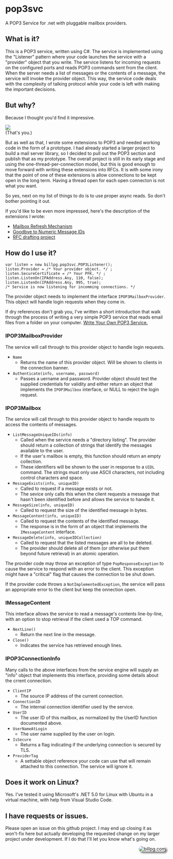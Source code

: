 # pop3svc
A POP3 Service for .net with pluggable mailbox providers.

## What is it?

This is a POP3 service, written using C#. The service is implemented using the "Listener" pattern where your code launches the service with a "provider" object that you write. The service listens for incoming requests on the configured ports and reads POP3 commands sent from the client. When the server needs a list of messages or the contents of a message, the service will invoke the provider object. This way, the service code deals with the complexity of talking protocol while your code is left with making the important decisions.

## But why?

Because I thought you'd find it impressive.

![](https://media.giphy.com/media/NInhSPmxCgaxq/giphy.gif)         
(That's you.)

But as well as that, I wrote some extensions to POP3 and needed working code in the form of a prototype. I had already started a larger project to build a mail server library, so I decided to pull out the POP3 section and publish that as my prototype. The overall project is still in its early stage and using the one-thread-per-connection model, but this is good enough to move forward with writing these extensions into RFCs. It is with some irony that the point of one of these extensions is allow connections to be kept open in the long term. Having a thread open for each open connecton is not what you want.

So yes, next on my list of things to do is to use proper async reads. So don't bother pointing it out.

If you'd like to be even more impressed, here's the description of the extensions I wrote:
- [Mailbox Refresh Mechanism][1]
- [Goodbye to Numeric Message IDs][2]
- [RFC drafting project][3]

[1]: https://billpg.com/pop3-refr/
[2]: https://billpg.com/pop3-message-ids/
[3]: https://github.com/billpg/Pop3ExtRfc/

## How do I use it?

````
var listen = new billpg.pop3svc.POP3Listener();
listen.Provider = /* Your provider object. */ ;
listen.SecureCertificate = /* Your PFK. */ ;
listen.ListenOn(IPAddress.Any, 110, false);
listen.ListenOn(IPAddress.Any, 995, true);
/* Service is now listening for incomming connections. */
````

The provider object needs to implement the interface ```IPOP3MailboxProvider```. This object will handle login requests when they come in.

If dry references don't grab you, I've written a short introduction that walk through the process of writing a very simple POP3 service that reads email files from a folder on your computer. [Write Your Own POP3 Service.][4]

[4]: https://billpg.com/pop3-write-your-own/

### IPOP3MailboxProvider

The service will call through to this provider object to handle login requests.

- ```Name```
  - Returns the name of this provider object. Will be shown to clients in the connection banner.
- ```Authenticate(info, username, password)```
  - Passes a uername and password. Provider object should test the supplied credentials for validity and either return an object that implements the ```IPOP3Mailbox``` interface, or NULL to reject the login request.

### IPOP3Mailbox

The service will call through to this provider object to handle requsts to access the contents of messages.

- ```ListMessageUniqueIDs(info)```
  - Called when the service needs a "directory listing". The provider should return a collection of strings that identify the messages available to the user. 
  - If the user's mailbox is empty, this function should return an empty collection.
  - These identifiers will be shown to the user in response to a ```UIDL``` command. The strings must only use ASCII characters, not including control characters and space.
- ```MessageExists(info, uniqueID)```
  - Called to request if a message exists or not. 
  - The sevice only calls this when the client requests a message that hasn't been identified before and allows the service to handle it.
- ```MessageSize(info, uniqueID)```
  - Called to request the size of the identified message in bytes.
- ```MessageContent(info, uniqueID)```
  - Called to request the contents of the identified message. 
  - The response is in the form of an object that implements the ```IMessageContent``` interface.
- ```MessageDelete(info, uniqueIDCollection)```
  - Called to request that the listed messages are all to be deleted. 
  - The provider should delete all of them (or otherwise put them beyond future retrieval) in an atomic operation.

The provider code may throw an exception of type ```PopResponseException``` to cause the service to respond with an error to the client. This exception might have a "critical" flag that causes the connection to be shut down.

If the provider code throws a ```NotImplementedException```, the service will pass an appropriate error to the client but keep the onnection open.

### IMessageContent

This interface allows the service to read a message's contents line-by-line, with an option to stop retrieval if the client used a TOP command.

- ```NextLine()```
  - Return the next line in the message.
- ```Close()```
  - Indicates the service has retrieved enough lines.   

### IPOP3ConnectionInfo

Many calls to the above interfaces from the service engine will supply an "info" object that implements this interface, providing some details about the crrent connection.

- ```ClientIP```
  - The source IP address of the current connection.
- ```ConnectionID```
  - The internal connection identifier used by the service.
- ```UserID```
  - The user ID of this mailbox, as normalized by the UserID function documented above.
- ```UserNameAtLogin```
  - The user name supplied by the user on login.
- ```IsSecure```
  - Returns a flag indicating if the underlying connection is secured by TLS.
- ```ProviderTag```
  - A settable object reference your code can use that will remain attached to this connection. The service will ignore it.  

## Does it work on Linux?

Yes. I've tested it using Microsoft's .NET 5.0 for Linux with Ubuntu in a virtual machine, with help from Visual Studio Code.

## I have requests or issues.

Please open an issue on this github project. I may end up closing it as won't-fix here but actually developing the requested change on my larger project under development. If I do that I'll let you know what's going on. 

<div><a href="https://billpg.com/"><img src="https://billpg.com/wp-content/uploads/2021/03/BillAndRobotAtFargo-e1616435505905-150x150.jpg" alt="billpg.com" align="right" border="0" style="border-radius: 25px; box-shadow: 5px 5px 5px grey;" /></a></div>
